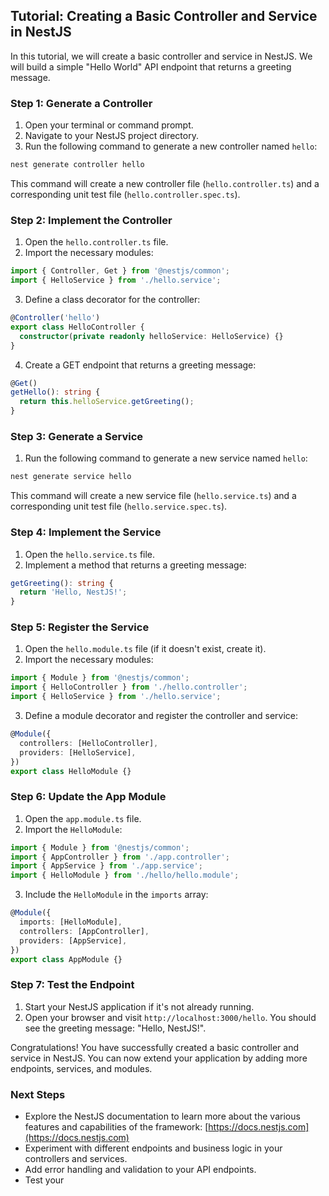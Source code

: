 ## Tutorial: Creating a Basic Controller and Service in NestJS

In this tutorial, we will create a basic controller and service in NestJS. We will build a simple "Hello World" API endpoint that returns a greeting message.

### Step 1: Generate a Controller

1. Open your terminal or command prompt.
2. Navigate to your NestJS project directory.
3. Run the following command to generate a new controller named `hello`: 

```bash
nest generate controller hello
```

This command will create a new controller file (`hello.controller.ts`) and a corresponding unit test file (`hello.controller.spec.ts`).

### Step 2: Implement the Controller

1. Open the `hello.controller.ts` file.
2. Import the necessary modules:

```typescript
import { Controller, Get } from '@nestjs/common';
import { HelloService } from './hello.service';
```

3. Define a class decorator for the controller:

```typescript
@Controller('hello')
export class HelloController {
  constructor(private readonly helloService: HelloService) {}
}
```

4. Create a GET endpoint that returns a greeting message:

```typescript
@Get()
getHello(): string {
  return this.helloService.getGreeting();
}
```

### Step 3: Generate a Service

1. Run the following command to generate a new service named `hello`:

```bash
nest generate service hello
```

This command will create a new service file (`hello.service.ts`) and a corresponding unit test file (`hello.service.spec.ts`).

### Step 4: Implement the Service

1. Open the `hello.service.ts` file.
2. Implement a method that returns a greeting message:

```typescript
getGreeting(): string {
  return 'Hello, NestJS!';
}
```

### Step 5: Register the Service

1. Open the `hello.module.ts` file (if it doesn't exist, create it).
2. Import the necessary modules:

```typescript
import { Module } from '@nestjs/common';
import { HelloController } from './hello.controller';
import { HelloService } from './hello.service';
```

3. Define a module decorator and register the controller and service:

```typescript
@Module({
  controllers: [HelloController],
  providers: [HelloService],
})
export class HelloModule {}
```

### Step 6: Update the App Module

1. Open the `app.module.ts` file.
2. Import the `HelloModule`:

```typescript
import { Module } from '@nestjs/common';
import { AppController } from './app.controller';
import { AppService } from './app.service';
import { HelloModule } from './hello/hello.module';
```

3. Include the `HelloModule` in the `imports` array:

```typescript
@Module({
  imports: [HelloModule],
  controllers: [AppController],
  providers: [AppService],
})
export class AppModule {}
```

### Step 7: Test the Endpoint

1. Start your NestJS application if it's not already running.
2. Open your browser and visit `http://localhost:3000/hello`. You should see the greeting message: "Hello, NestJS!".

Congratulations! You have successfully created a basic controller and service in NestJS. You can now extend your application by adding more endpoints, services, and modules.

### Next Steps

- Explore the NestJS documentation to learn more about the various features and capabilities of the framework: [https://docs.nestjs.com](https://docs.nestjs.com)
- Experiment with different endpoints and business logic in your controllers and services.
- Add error handling and validation to your API endpoints.
- Test your